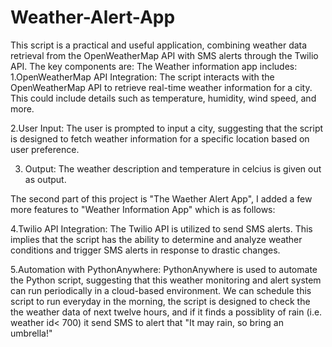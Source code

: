 # Weather-Alert-App
This script is a practical and useful application, combining weather data retrieval from the OpenWeatherMap API with SMS alerts through the Twilio API. The key components are:
The Weather information app includes:
1.OpenWeatherMap API Integration: The script interacts with the OpenWeatherMap API to retrieve real-time weather information for a city. This could include details such as temperature, humidity, wind speed, and more.

2.User Input: The user is prompted to input a city, suggesting that the script is designed to fetch weather information for a specific location based on user preference.

3. Output: The weather description and temperature in celcius is given out as output.
 
The second part of this project is "The Waether Alert App", I added a few more features to "Weather Information App" which is as follows:

4.Twilio API Integration: The Twilio API is utilized to send SMS alerts. This implies that the script has the ability to determine and analyze weather conditions and trigger SMS alerts in response to drastic changes.

5.Automation with PythonAnywhere: PythonAnywhere is used to automate the Python script, suggesting that this weather monitoring and alert system can run periodically in a cloud-based environment. 
We can schedule this script to run everyday in the morning, the script is designed to check the the weather data of next twelve hours, and if it finds a possiblity of rain (i.e. weather id< 700) it send SMS to alert that "It may rain, so bring an umbrella!" 

